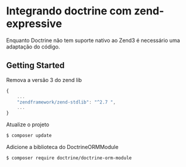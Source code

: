 # Integrando doctrine com zend-expressive

 Enquanto Doctrine não tem suporte nativo ao Zend3 é necessário uma adaptação do código.

## Getting Started

Remova a versão 3 do zend lib

```javascript
{
    ...
    "zendframework/zend-stdlib": "^2.7 ",
    ...
}
```

Atualize o projeto

```bash
$ composer update
```

Adicione a biblioteca do DoctrineORMModule

```bash
$ composer require doctrine/doctrine-orm-module
```

